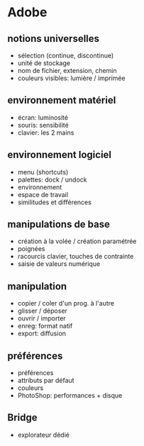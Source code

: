 # Adobe

## notions universelles
- sélection (continue, discontinue)
- unité de stockage
- nom de fichier, extension, chemin
- couleurs visibles: lumière / imprimée

## environnement matériel
- écran: luminosité
- souris: sensibilité
- clavier: les 2 mains

## environnement logiciel
- menu (shortcuts)
- palettes: dock / undock
- environnement
- espace de travail
- similitudes et différences

## manipulations de base
- création à la volée / création paramétrée
- poignées
- racourcis clavier, touches de contrainte
- saisie de valeurs numérique

## manipulation
- copier / coler d'un prog. à l'autre
- glisser / déposer
- ouvrir / importer
- enreg: format natif
- export: diffusion

## préférences
- préférences
- attributs par défaut
- couleurs
- PhotoShop: performances + disque

## Bridge
- explorateur dédié
